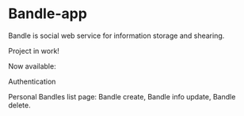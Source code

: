 # Bandle-app

Bandle is social web service for information storage and shearing.

Project in work!

Now available:

  Authentication
	
  Personal Bandles list page:
    Bandle create,
    Bandle info update,
    Bandle delete.
